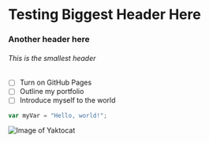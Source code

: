 # Testing Biggest Header Here

### Another header here

###### This is the smallest header

- [ ] Turn on GitHub Pages
- [ ] Outline my portfolio
- [ ] Introduce myself to the world

``` javascript
var myVar = "Hello, world!";
```


![Image of Yaktocat](https://octodex.github.com/images/yaktocat.png)



